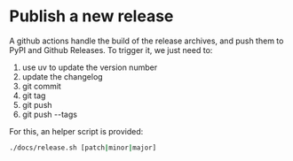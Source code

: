 # Publish a new release

A github actions handle the build of the release archives, and push them to PyPI and Github Releases.
To trigger it, we just need to:

1. use uv to update the version number
2. update the changelog
3. git commit
4. git tag
5. git push
6. git push --tags


For this, an helper script is provided:

```bash
./docs/release.sh [patch|minor|major]
```
